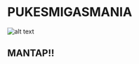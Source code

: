 # PUKESMIGASMANIA

![alt text](https://github.com/panjoel4/PUKESMIGASMANIA/blob/master/IMAGES/pp.jfif?raw=true)

 <h2> MANTAP!!
